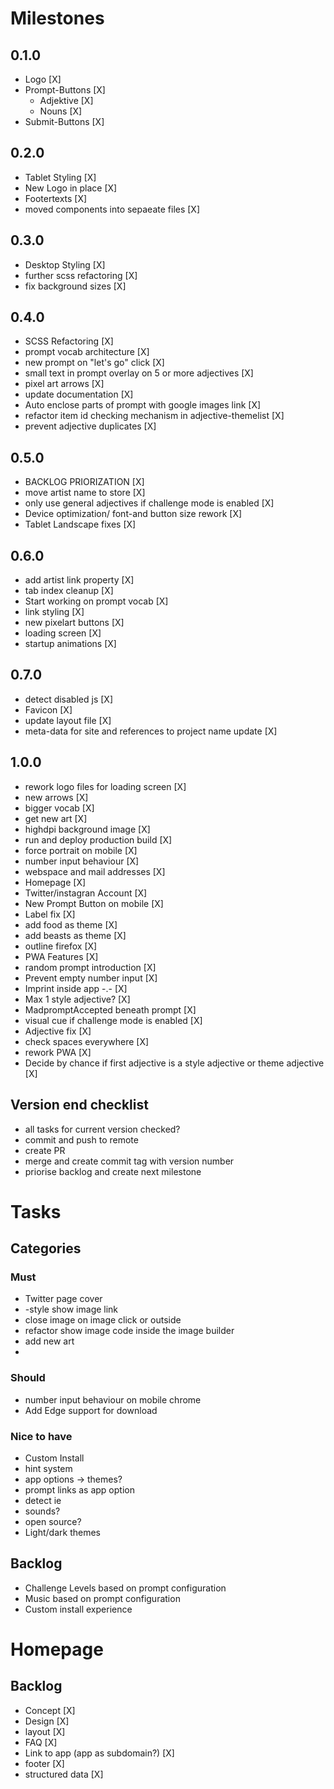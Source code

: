 # Milestones
## 0.1.0
- Logo [X]
- Prompt-Buttons [X]
  - Adjektive [X]
  - Nouns [X]
- Submit-Buttons [X]

## 0.2.0
- Tablet Styling [X]
- New Logo in place [X]
- Footertexts [X]
- moved components into sepaeate files [X]

## 0.3.0
- Desktop Styling [X]
- further scss refactoring [X]
- fix background sizes [X]

## 0.4.0
- SCSS Refactoring [X]
- prompt vocab architecture [X]
- new prompt on "let's go" click [X]
- small text in prompt overlay on 5 or more adjectives [X]
- pixel art arrows [X]
- update documentation [X]
- Auto enclose parts of prompt with google images link [X]
- refactor item id checking mechanism in adjective-themelist [X]
- prevent adjective duplicates [X]

## 0.5.0
- BACKLOG PRIORIZATION [X]
- move artist name to store [X]
- only use general adjectives if challenge mode is enabled [X]
- Device optimization/ font-and button size rework [X]
- Tablet Landscape fixes [X]

## 0.6.0
- add artist link property [X]
- tab index cleanup [X]
- Start working on prompt vocab [X]
- link styling [X]
- new pixelart buttons [X]
- loading screen [X]
- startup animations [X]

## 0.7.0
- detect disabled js [X]
- Favicon [X]
- update layout file [X]
- meta-data for site and references to project name update [X]

## 1.0.0
- rework logo files for loading screen [X]
- new arrows [X]
- bigger vocab [X]
- get new art [X]
- highdpi background image [X]
- run and deploy production build [X]
- force portrait on mobile [X]
- number input behaviour [X]
- webspace and mail addresses [X]
- Homepage [X]
- Twitter/instagran Account [X]
- New Prompt Button on mobile [X]
- Label fix [X]
- add food as theme [X]
- add beasts as theme [X]
- outline firefox [X]
- PWA Features [X]
- random prompt introduction [X]
- Prevent empty number input [X]
- Imprint inside app -.- [X]
- Max 1 style adjective? [X]
- MadpromptAccepted beneath prompt [X]
- visual cue if challenge mode is enabled [X]
- Adjective fix [X]
- check spaces everywhere [X]
- rework PWA [X]
- Decide by chance if first adjective is a style adjective or theme adjective [X]

## Version end checklist
- all tasks for current version checked?
- commit and push to remote
- create PR
- merge and create commit tag with version number
- priorise backlog and create next milestone

# Tasks
## Categories
### Must
- Twitter page cover
- -style show image link
- close image on image click or outside
- refactor show image code inside the image builder
- add new art
- 

### Should
- number input behaviour on mobile chrome
- Add Edge support for download

### Nice to have
- Custom Install
- hint system
- app options -> themes?
- prompt links as app option
- detect ie
- sounds?
- open source?
- Light/dark themes

## Backlog
- Challenge Levels based on prompt configuration
- Music based on prompt configuration
- Custom install experience 

# Homepage
## Backlog
- Concept [X]
- Design [X]
- layout [X]
- FAQ [X]
- Link to app (app as subdomain?) [X]
- footer [X]
- structured data [X]